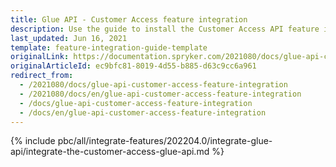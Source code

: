 ```yaml
---
title: Glue API - Customer Access feature integration
description: Use the guide to install the Customer Access API feature in your project.
last_updated: Jun 16, 2021
template: feature-integration-guide-template
originalLink: https://documentation.spryker.com/2021080/docs/glue-api-customer-access-feature-integration
originalArticleId: ec9bfc81-8019-4d55-b885-d63c9cc6a961
redirect_from:
  - /2021080/docs/glue-api-customer-access-feature-integration
  - /2021080/docs/en/glue-api-customer-access-feature-integration
  - /docs/glue-api-customer-access-feature-integration
  - /docs/en/glue-api-customer-access-feature-integration
---
```


{% include pbc/all/integrate-features/202204.0/integrate-glue-api/integrate-the-customer-access-glue-api.md %} <!-- To edit, see /_includes/pbc/all/integrate-features/202204.0/integrate-glue-api/integrate-the-customer-access-glue-api.md -->
